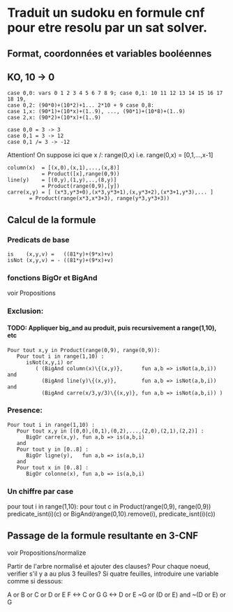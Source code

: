 # Traduit un sudoku en formule cnf pour etre resolu par un sat solver.

## Format, coordonnées et variables booléennes

## KO, 10 -> 0

```
case 0,0: vars 0 1 2 3 4 5 6 7 8 9; case 0,1: 10 11 12 13 14 15 16 17 18 19,
case 0,2: (90*0)+(10*2)+1... 2*10 + 9 case 0,8: 
case 1,x: (90*1)+(10*x)+(1..9), ..., (90*1)+(10*8)+(1..9)
case 2,x: (90*2)+(10*x)+(1..9)
```

```
case 0,0 = 3 -> 3
case 0,1 = 3 -> 12
case 0,1 /= 3 -> -12
```

Attention! On suppose ici que x /: range(0,x) i.e. range(0,x) = [0,1,...,x-1]

```
column(x)  = [(x,0),(x,1),...,(x,8)]
           = Product([x],range(0,9))
line(y)    = [(0,y),(1,y),..,(8,y)]
           = Product(range(0,9),[y])
carre(x,y) = [ (x*3,y*3+0),(x*3,y*3+1),(x,y*3+2),(x*3+1,y*3),... ]
	   = Product(range(x*3,x*3+3), range(y*3,y*3+3))
```

## Calcul de la formule

### Predicats de base

```
is    (x,y,v) =   ((81*y)+(9*x)+v)
isNot (x,y,v) = - ((81*y)+(9*x)+v)
```

### fonctions BigOr et BigAnd

voir Propositions

### Exclusion:

#### TODO: Appliquer big_and au produit, puis recursivement a range(1,10), etc

```
Pour tout x,y in Product(range(0,9), range(0,9)):
   Pour tout i in range(1,10) :
      isNot(x,y,i) or
         ( (BigAnd column(x)\{(x,y)},      fun a,b => isNot(a,b,i)) and
           (BigAnd line(y)\{(x,y)},        fun a,b => isNot(a,b,i)) and
           (BigAnd carre(x/3,y/3)\{(x,y)}, fun a,b => isNot(a,b,i)) )
```

### Presence:

```
Pour tout i in range(1,10) :
   Pour tout x,y in [(0,0),(0,1),(0,2),...,(2,0),(2,1),(2,2)] :
      BigOr carre(x,y), fun a,b => is(a,b,i)
   and
   Pour tout y in [0..8] :
      BigOr ligne(y),   fun a,b => is(a,b,i)
   and 
   Pour tout x in [0..8] :
      BigOr colonne(x), fun a,b => is(a,b,i) 
```

### Un chiffre par case
pour tout i in range(1,10):
   pour tout c in Product(range(0,9), range(0,9))
      predicate_isnt(i)(c) or BigAnd(range(0,10).remove(i), predicate_isnt(i)(c)) 

## Passage de la formule resultante en 3-CNF

voir Propositions/normalize

Partir de l'arbre normalisé et ajouter des clauses? 
Pour chaque noeud, verifier s'il y a au plus 3 feuilles?
Si quatre feuilles, introduire une variable comme si dessous:

A or B or C or D or E
F <-> C or G
G <-> D or E
~G or (D or E) and
~(D or E) or G